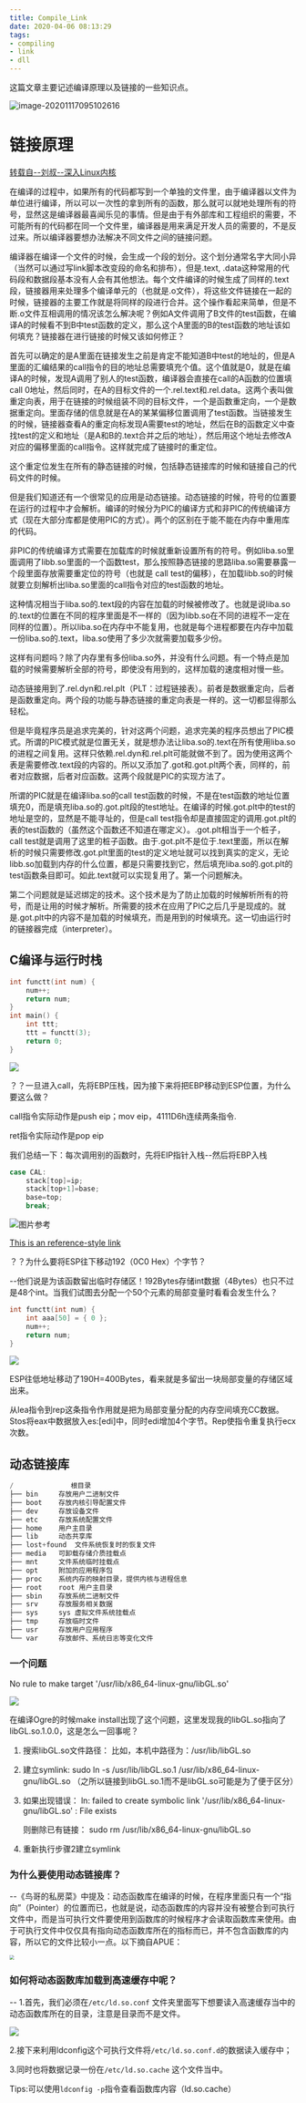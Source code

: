 ```yaml
---
title: Compile_Link
date: 2020-04-06 08:13:29
tags:
- compiling
- link 
- dll
---
```


这篇文章主要记述编译原理以及链接的一些知识点。

<!--more-->

![image-20201117095102616](https://i.loli.net/2020/11/17/5U1XtSm7ib6oFu2.png)

# 链接原理

[转载自--刘叔--深入Linux内核](https://zhuanlan.zhihu.com/p/52964760)

在编译的过程中，如果所有的代码都写到一个单独的文件里，由于编译器以文件为单位进行编译，所以可以一次性的拿到所有的函数，那么就可以就地处理所有的符号，显然这是编译器最喜闻乐见的事情。但是由于有外部库和工程组织的需要，不可能所有的代码都在同一个文件里，编译器是用来满足开发人员的需要的，不是反过来。所以编译器要想办法解决不同文件之间的链接问题。

编译器在编译一个文件的时候，会生成一个段的划分。这个划分通常名字大同小异（当然可以通过写link脚本改变段的命名和排布），但是.text, .data这种常用的代码段和数据段基本没有人会有其他想法。每个文件编译的时候生成了同样的.text段，链接器用来处理多个编译单元的（也就是.o文件），将这些文件链接在一起的时候，链接器的主要工作就是将同样的段进行合并。这个操作看起来简单，但是不断.o文件互相调用的情况该怎么解决呢？例如A文件调用了B文件的test函数，在编译A的时候看不到B中test函数的定义，那么这个A里面的B的test函数的地址该如何填充？链接器在进行链接的时候又该如何修正？

首先可以确定的是A里面在链接发生之前是肯定不能知道B中test的地址的，但是A里面的汇编结果的call指令的目的地址总需要填充个值。这个值就是0，就是在编译A的时候，发现A调用了别人的test函数，编译器会直接在call的A函数的位置填call 0地址，然后同时，在A的目标文件的一个.rel.text和.rel.data。这两个表叫做重定向表，用于在链接的时候组装不同的目标文件，一个是函数重定向，一个是数据重定向。里面存储的信息就是在A的某某偏移位置调用了test函数。当链接发生的时候，链接器查看A的重定向标发现A需要test的地址，然后在B的函数定义中查找test的定义和地址（是A和B的.text合并之后的地址），然后用这个地址去修改A对应的偏移里面的call指令。这样就完成了链接时的重定位。

这个重定位发生在所有的静态链接的时候，包括静态链接库的时候和链接自己的代码文件的时候。

但是我们知道还有一个很常见的应用是动态链接。动态链接的时候，符号的位置要在运行的过程中才会解析。编译的时候分为PIC的编译方式和非PIC的传统编译方式（现在大部分库都是使用PIC的方式）。两个的区别在于能不能在内存中重用库的代码。

非PIC的传统编译方式需要在加载库的时候就重新设置所有的符号。例如liba.so里面调用了libb.so里面的一个函数test，那么按照静态链接的思路liba.so需要暴露一个段里面存放需要重定位的符号（也就是 call test的偏移），在加载libb.so的时候就要立刻解析出liba.so里面的call指令对应的test函数的地址。

这种情况相当于liba.so的.text段的内容在加载的时候被修改了。也就是说liba.so的.text的位置在不同的程序里面是不一样的（因为libb.so在不同的进程不一定在同样的位置）。所以liba.so在内存中不能复用，也就是每个进程都要在内存中加载一份liba.so的.text，liba.so使用了多少次就需要加载多少份。

这样有问题吗？除了内存里有多份liba.so外，并没有什么问题。有一个特点是加载的时候需要解析全部的符号，即使没有用到的，这样加载的速度相对慢一些。

动态链接用到了.rel.dyn和.rel.plt（PLT：过程链接表）。前者是数据重定向，后者是函数重定向。两个段的功能与静态链接的重定向表是一样的。这一切都显得那么轻松。

但是毕竟程序员是追求完美的，针对这两个问题，追求完美的程序员想出了PIC模式。所谓的PIC模式就是位置无关，就是想办法让liba.so的.text在所有使用liba.so的进程之间复用。这样只依赖.rel.dyn和.rel.plt可能就做不到了。因为使用这两个表是需要修改.text段的内容的。所以又添加了.got和.got.plt两个表，同样的，前者对应数据，后者对应函数。这两个段就是PIC的实现方法了。

所谓的PIC就是在编译liba.so的call test函数的时候，不是在test函数的地址位置填充0，而是填充liba.so的.got.plt段的test地址。在编译的时候.got.plt中的test的地址是空的，显然是不能寻址的，但是call test指令却是直接固定的调用.got.plt的表的test函数的（虽然这个函数还不知道在哪定义）。.got.plt相当于一个桩子，call test就是调用了这里的桩子函数。由于.got.plt不是位于.text里面，所以在解析的时候只需要修改.got.plt里面的test的定义地址就可以找到真实的定义，无论libb.so加载到内存的什么位置，都是只需要找到它，然后填充liba.so的.got.plt的test函数条目即可。如此.text就可以实现复用了。第一个问题解决。

第二个问题就是延迟绑定的技术。这个技术是为了防止加载的时候解析所有的符号，而是让用的时候才解析。所需要的技术在应用了PIC之后几乎是现成的。就是.got.plt中的内容不是加载的时候填充，而是用到的时候填充。这一切由运行时的链接器完成（interpreter）。







## C编译与运行时栈

```c
int functt(int num) {
	num++;
	return num;
}
int main() {
	int ttt;
	ttt = functt(3);
    return 0;
}
```

![](https://i.loli.net/2019/09/07/JN12OYCeoGm4UXg.png)

？？一旦进入call，先将EBP压栈，因为接下来将把EBP移动到ESP位置，为什么要这么做？

call指令实际动作是push eip；mov eip，4111D6h连续两条指令.

ret指令实际动作是pop eip

我们总结一下：每次调用别的函数时，先将EIP指针入栈--然后将EBP入栈     

```c
case CAL:
	stack[top]=ip; 
	stack[top+1]=base;
	base=top; 
	break;
```

![图片参考](https://i.loli.net/2019/09/07/nk9YblSxXgqN4j2.png)

 [This is an reference-style link][1] 

？？为什么要将ESP往下移动192（0C0 Hex）个字节？

--他们说是为该函数留出临时存储区！192Bytes存储int数据（4Bytes）也只不过是48个int。当我们试图去分配一个50个元素的局部变量时看看会发生什么？

```c
int functt(int num) {
	int aaa[50] = { 0 };
	num++;
	return num;
}
```

![](https://i.loli.net/2019/09/07/3sbBi7eHh8Q4YlM.png)

ESP往低地址移动了190H=400Bytes，看来就是多留出一块局部变量的存储区域出来。

从lea指令到rep这条指令作用就是把为局部变量分配的内存空间填充CC数据。Stos将eax中数据放入es:[edi]中，同时edi增加4个字节。Rep使指令重复执行ecx次数。

[1]: https://www.cnblogs.com/mydomain/archive/2010/10/24/1860005.html





## 动态链接库



```c
/              根目录
├── bin     存放用户二进制文件
├── boot    存放内核引导配置文件
├── dev     存放设备文件
├── etc     存放系统配置文件
├── home    用户主目录
├── lib     动态共享库
├── lost+found  文件系统恢复时的恢复文件
├── media   可卸载存储介质挂载点
├── mnt     文件系统临时挂载点
├── opt     附加的应用程序包
├── proc    系统内存的映射目录，提供内核与进程信息
├── root    root 用户主目录
├── sbin    存放系统二进制文件
├── srv     存放服务相关数据
├── sys     sys 虚拟文件系统挂载点
├── tmp     存放临时文件
├── usr     存放用户应用程序
└── var     存放邮件、系统日志等变化文件
```

### 一个问题

No rule to make target '/usr/lib/x86_64-linux-gnu/libGL.so'

![](https://i.loli.net/2019/09/08/G2svTNJrOc3fhei.png)

在编译Ogre的时候make install出现了这个问题，这里发现我的libGL.so指向了libGL.so.1.0.0，这是怎么一回事呢？

1. 搜索libGL.so文件路径： 比如，本机中路径为：/usr/lib/libGL.so

2. 建立symlink: sudo ln -s  /usr/lib/libGL.so.1  /usr/lib/x86_64-linux-gnu/libGL.so （之所以链接到libGL.so.1而不是libGL.so可能是为了便于区分）

3. 如果出现错误： ln: failed to create symbolic link '/usr/lib/x86_64-linux-gnu/libGL.so' : File exists

   则删除已有链接： sudo rm  /usr/lib/x86_64-linux-gnu/libGL.so

4. 重新执行步骤2建立symlink

   

### 为什么要使用动态链接库？

--《鸟哥的私房菜》中提及：动态函数库在编译的时候，在程序里面只有一个“指向”（Pointer）的位置而已，也就是说，动态函数库的内容并没有被整合到可执行文件中，而是当可执行文件要使用到函数库的时候程序才会读取函数库来使用。由于可执行文件中仅仅具有指向动态函数库所在的指标而已，并不包含函数库的内容，所以它的文件比较小一点。以下摘自APUE：

 <img src="https://i.loli.net/2019/09/13/Q1hEX6dIOHfmMSx.png" style="zoom: 50%;" />



### 如何将动态函数库加载到高速缓存中呢？

-- 1.首先，我们必须在`/etc/ld.so.conf` 文件夹里面写下想要读入高速缓存当中的动态函数库所在的目录，注意是目录而不是文件。

![](https://i.loli.net/2019/09/10/zkp5WbaRUmhlycw.png)

2.接下来利用ldconfig这个可执行文件将`/etc/ld.so.conf.d`的数据读入缓存中；

3.同时也将数据记录一份在`/etc/ld.so.cache` 这个文件当中。

Tips:可以使用`ldconfig -p`指令查看函数库内容（ld.so.cache）

